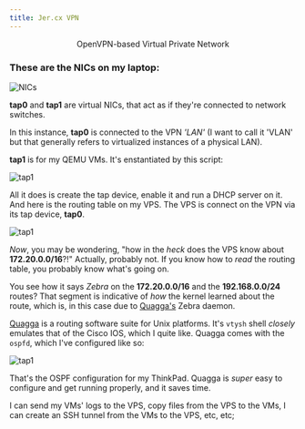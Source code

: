 ```yaml
---
title: Jer.cx VPN
---
```


<center>
OpenVPN-based Virtual Private Network
</center>


### These are the NICs on my laptop:


![NICs](https://www.jer.cx/public/nics.png)


__tap0__ and __tap1__ are virtual NICs, that act as if they're connected
to network switches.

In this instance, __tap0__ is connected to the VPN _'LAN'_
(I want to call it 'VLAN' but that generally refers to virtualized instances
of a physical LAN).

__tap1__ is for my QEMU VMs. It's enstantiated by this script:

![tap1](https://www.jer.cx/public/tap1.png)


All it does is create the tap device, enable it and run a DHCP server on it.
And here is the routing table on my VPS. The VPS is connect on the VPN via its tap device, __tap0__.

![tap1](https://www.jer.cx/public/vps_routes.png)

_Now_, you may be wondering,
"how in the _heck_ does the VPS know about __172.20.0.0/16__?!"
Actually, probably not. If you know how to _read_ the routing table, you probably know what's going on.

You see how it says _Zebra_ on the __172.20.0.0/16__ and the __192.168.0.0/24__ routes?
That segment is indicative of _how_ the kernel learned about the route, which is, in this case
due to [Quagga's](https://www.quagga.net/) Zebra daemon.

[Quagga](https://www.quagga.net/) is a routing software suite for Unix platforms. It's `vtysh`
shell _closely_ emulates that of the Cisco IOS, which I quite like. Quagga comes with the `ospfd`,
which I've configured like so:

![tap1](https://www.jer.cx/public/ospf.png)

That's the OSPF configuration for my ThinkPad.
Quagga is _super_ easy to configure and get running properly,
and it saves time.

I can send my VMs' logs to the VPS, copy files
from the VPS to the VMs, I can create an SSH tunnel from the VMs to the VPS, etc, etc;

